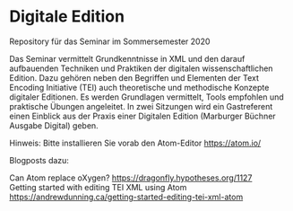 # Digitale Edition
Repository für das Seminar im Sommersemester 2020 

Das Seminar vermittelt Grundkenntnisse in XML und den darauf aufbauenden Techniken und Praktiken der digitalen wissenschaftlichen Edition. Dazu gehören neben den Begriffen und Elementen der Text Encoding Initiative (TEI) auch theoretische und methodische Konzepte digitaler Editionen. Es werden Grundlagen vermittelt, Tools empfohlen und praktische Übungen angeleitet. In zwei Sitzungen wird ein Gastreferent einen Einblick aus der Praxis einer Digitalen Edition (Marburger Büchner Ausgabe Digital) geben.

Hinweis: Bitte installieren Sie vorab den Atom-Editor https://atom.io/

Blogposts dazu:

Can Atom replace oXygen? https://dragonfly.hypotheses.org/1127  
Getting started with editing TEI XML using Atom  https://andrewdunning.ca/getting-started-editing-tei-xml-atom
